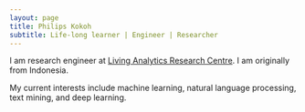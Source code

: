 ```yaml
---
layout: page
title: Philips Kokoh 
subtitle: Life-long learner | Engineer | Researcher
---
```


I am research engineer at [Living Analytics Research Centre](https://centres.smu.edu.sg/larc/). I am originally from Indonesia.

My current interests include machine learning, natural language processing, text mining, and deep learning.
